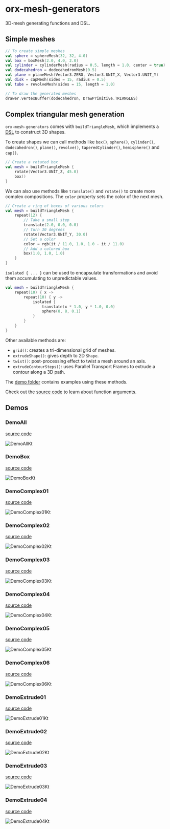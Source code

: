 # orx-mesh-generators

3D-mesh generating functions and DSL.

## Simple meshes

```kotlin
// To create simple meshes
val sphere = sphereMesh(32, 32, 4.0)
val box = boxMesh(2.0, 4.0, 2.0)
val cylinder = cylinderMesh(radius = 0.5, length = 1.0, center = true)
val dodecahedron = dodecahedronMesh(0.5)
val plane = planeMesh(Vector3.ZERO, Vector3.UNIT_X, Vector3.UNIT_Y)
val disk = capMesh(sides = 15, radius = 0.5)
val tube = revolveMesh(sides = 15, length = 1.0)

// To draw the generated meshes
drawer.vertexBuffer(dodecahedron, DrawPrimitive.TRIANGLES)
```

## Complex triangular mesh generation

`orx-mesh-generators` comes with `buildTriangleMesh`, which
implements a [DSL](https://en.wikipedia.org/wiki/Domain-specific_language) 
to construct 3D shapes.

To create shapes we can call methods like `box()`, `sphere()`,
`cylinder()`, `dodecahedron()`, `plane()`, `revolve()`,
`taperedCylinder()`, `hemisphere()` and `cap()`.

```kotlin
// Create a rotated box
val mesh = buildTriangleMesh {
    rotate(Vector3.UNIT_Z, 45.0)
    box()
}
```

We can also use methods like `translate()` and `rotate()` to create
more complex compositions. The `color` property sets the color of
the next mesh.

```kotlin
// Create a ring of boxes of various colors
val mesh = buildTriangleMesh {
    repeat(12) {
        // Take a small step
        translate(2.0, 0.0, 0.0)
        // Turn 30 degrees
        rotate(Vector3.UNIT_Y, 30.0)
        // Set a color
        color = rgb(it / 11.0, 1.0, 1.0 - it / 11.0)
        // Add a colored box
        box(1.0, 1.0, 1.0)
    }
}
```

`isolated { ... }` can be used to encapsulate transformations and
avoid them accumulating to unpredictable values.

```kotlin
val mesh = buildTriangleMesh {
    repeat(10) { x ->
        repeat(10) { y ->
            isolated {
                translate(x * 1.0, y * 1.0, 0.0)
                sphere(8, 8, 0.1)
            }
        }
    }
}
```

Other available methods are:

- `grid()`: creates a tri-dimensional grid of meshes.
- `extrudeShape()`: gives depth to 2D `Shape`.
- `twist()`: post-processing effect to twist a mesh around an axis. 
- `extrudeContourSteps()`: uses Parallel Transport Frames to extrude a contour along a 3D path. 

The [demo folder](src/jvmDemo/kotlin) contains examples using these methods.

Check out the [source code](src/commonMain/kotlin) to learn about function arguments.

<!-- __demos__ -->
## Demos
### DemoAll
[source code](src/jvmDemo/kotlin/DemoAll.kt)

![DemoAllKt](https://raw.githubusercontent.com/openrndr/orx/media/orx-mesh-generators/images/DemoAllKt.png)

### DemoBox
[source code](src/jvmDemo/kotlin/DemoBox.kt)

![DemoBoxKt](https://raw.githubusercontent.com/openrndr/orx/media/orx-mesh-generators/images/DemoBoxKt.png)

### DemoComplex01
[source code](src/jvmDemo/kotlin/DemoComplex01.kt)

![DemoComplex01Kt](https://raw.githubusercontent.com/openrndr/orx/media/orx-mesh-generators/images/DemoComplex01Kt.png)

### DemoComplex02
[source code](src/jvmDemo/kotlin/DemoComplex02.kt)

![DemoComplex02Kt](https://raw.githubusercontent.com/openrndr/orx/media/orx-mesh-generators/images/DemoComplex02Kt.png)

### DemoComplex03
[source code](src/jvmDemo/kotlin/DemoComplex03.kt)

![DemoComplex03Kt](https://raw.githubusercontent.com/openrndr/orx/media/orx-mesh-generators/images/DemoComplex03Kt.png)

### DemoComplex04
[source code](src/jvmDemo/kotlin/DemoComplex04.kt)

![DemoComplex04Kt](https://raw.githubusercontent.com/openrndr/orx/media/orx-mesh-generators/images/DemoComplex04Kt.png)

### DemoComplex05
[source code](src/jvmDemo/kotlin/DemoComplex05.kt)

![DemoComplex05Kt](https://raw.githubusercontent.com/openrndr/orx/media/orx-mesh-generators/images/DemoComplex05Kt.png)

### DemoComplex06
[source code](src/jvmDemo/kotlin/DemoComplex06.kt)

![DemoComplex06Kt](https://raw.githubusercontent.com/openrndr/orx/media/orx-mesh-generators/images/DemoComplex06Kt.png)

### DemoExtrude01
[source code](src/jvmDemo/kotlin/DemoExtrude01.kt)

![DemoExtrude01Kt](https://raw.githubusercontent.com/openrndr/orx/media/orx-mesh-generators/images/DemoExtrude01Kt.png)

### DemoExtrude02
[source code](src/jvmDemo/kotlin/DemoExtrude02.kt)

![DemoExtrude02Kt](https://raw.githubusercontent.com/openrndr/orx/media/orx-mesh-generators/images/DemoExtrude02Kt.png)

### DemoExtrude03
[source code](src/jvmDemo/kotlin/DemoExtrude03.kt)

![DemoExtrude03Kt](https://raw.githubusercontent.com/openrndr/orx/media/orx-mesh-generators/images/DemoExtrude03Kt.png)

### DemoExtrude04
[source code](src/jvmDemo/kotlin/DemoExtrude04.kt)

![DemoExtrude04Kt](https://raw.githubusercontent.com/openrndr/orx/media/orx-mesh-generators/images/DemoExtrude04Kt.png)

